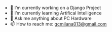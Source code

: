 - 🔭 I’m currently working on a Django Project
- 🌱 I’m currently learning Artifical Intelligence
- 💬 Ask me anything about PC Hardware
- 📫 How to reach me: gcmilana013@gmail.com

